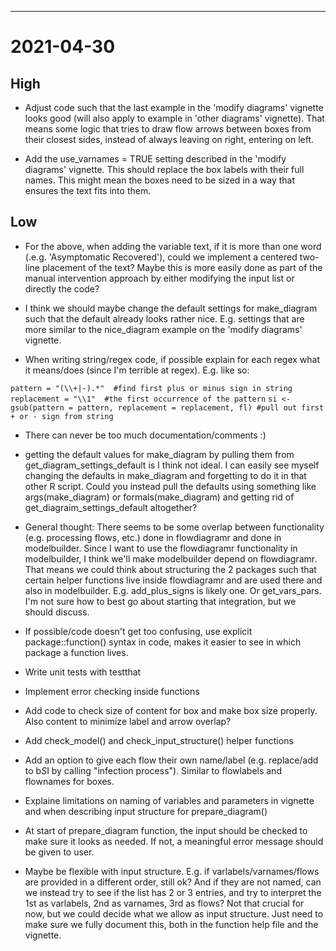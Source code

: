 ******
# 2021-04-30

## High

- Adjust code such that the last example in the 'modify diagrams' vignette looks good (will also apply to example in 'other diagrams' vignette). That means some logic that tries to draw flow arrows between boxes from their closest sides, instead of always leaving on right, entering on left.

- Add the use_varnames = TRUE setting described in the 'modify diagrams' vignette. This should replace the box labels with their full names. This might mean the boxes need to be sized in a way that ensures the text fits into them. 

## Low

- For the above, when adding the variable text, if it is more than one word (.e.g. 'Asymptomatic Recovered'), could we implement a centered two-line placement of the text? Maybe this is more easily done as part of the manual intervention approach by either modifying the input list or directly the code? 

- I think we should maybe change the default settings for make_diagram such that the default already looks rather nice. E.g. settings that are more similar to the nice_diagram example on the 'modify diagrams' vignette.

- When writing string/regex code, if possible explain for each regex what it means/does (since I'm terrible at regex). E.g. like so:  

```pattern = "(\\+|-).*"  #find first plus or minus sign in string```
```replacement = "\\1"  #the first occurrence of the pattern```
```si <- gsub(pattern = pattern, replacement = replacement, fl) #pull out first + or - sign from string```

- There can never be too much documentation/comments :)

- getting the default values for make_diagram by pulling them from get_diagram_settings_default is I think not ideal. I can easily see myself changing the defaults in make_diagram and forgetting to do it in that other R script. Could you instead pull the defaults using something like args(make_diagram) or formals(make_diagram) and getting rid of get_diagraim_settings_default altogether?

- General thought: There seems to be some overlap between functionality (e.g. processing flows, etc.) done in flowdiagramr and done in modelbuilder. Since I want to use the flowdiagramr functionality in modelbuilder, I think we'll make modelbuilder depend on flowdiagramr. That means we could think about structuring the 2 packages such that certain helper functions live inside flowdiagramr and are used there and also in modelbuilder. E.g. add_plus_signs is likely one. Or get_vars_pars. I'm not sure how to best go about starting that integration, but we should discuss.

- If possible/code doesn't get too confusing, use explicit package::function() syntax in code, makes it easier to see in which package a function lives.

- Write unit tests with testthat

- Implement error checking inside functions

- Add code to check size of content for box and make box size properly. Also content to minimize label and arrow overlap?

- Add check_model() and check_input_structure() helper functions

- Add an option to give each flow their own name/label (e.g. replace/add to b*S*I by calling "infection process"). Similar to flowlabels and flownames for boxes.

- Explaine limitations on naming of variables and parameters in vignette and when describing input structure for prepare_diagram()

- At start of prepare_diagram function, the input should be checked to make sure it looks as needed. If not, a meaningful error message should be given to user.

- Maybe be flexible with input structure. E.g. if varlabels/varnames/flows are provided in a different order, still ok? And if they are not named, can we instead try to see if the list has 2 or 3 entries, and try to interpret the 1st as varlabels, 2nd as varnames, 3rd as flows? Not that crucial for now, but we could decide what we allow as input structure. Just need to make sure we fully document this, both in the function help file and the vignette.

